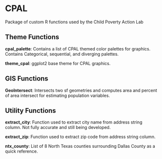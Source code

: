 # CPAL
Package of custom R functions used by the Child Poverty Action Lab

## Theme Functions

__cpal_palette__: Contains a list of CPAL themed color palettes for graphics. Contains Categorical, sequential, and diverging palettes.

__theme_cpal__: ggplot2 base theme for CPAL graphics.

## GIS Functions

__GeoIntersect__: Intersects two sf geometries and computes area and percent of area intersect for estimating population variables.

## Utility Functions

__extract_city__: Function used to extract city name from address string column. Not fully accurate and still being developed.

__extract_zip__: Function used to extract zip code from address string column.

__ntx_county__: List of 8 North Texas counties surrounding Dallas County as a quick reference.
